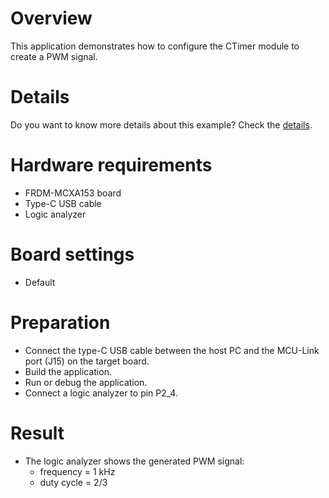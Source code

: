Overview
========
This application demonstrates how to configure the CTimer module to create a PWM signal.

Details
====================
Do you want to know more details about this example? Check the [details](./readme_details.md).

Hardware requirements
=====================
- FRDM-MCXA153 board
- Type-C USB cable
- Logic analyzer

Board settings
==============
- Default

Preparation
===========
- Connect the type-C USB cable between the host PC and the MCU-Link port (J15) on the target board.
- Build the application.
- Run or debug the application.
- Connect a logic analyzer to pin P2_4.

Result
======
- The logic analyzer shows the generated PWM signal:
    - frequency = 1 kHz
    - duty cycle = 2/3
